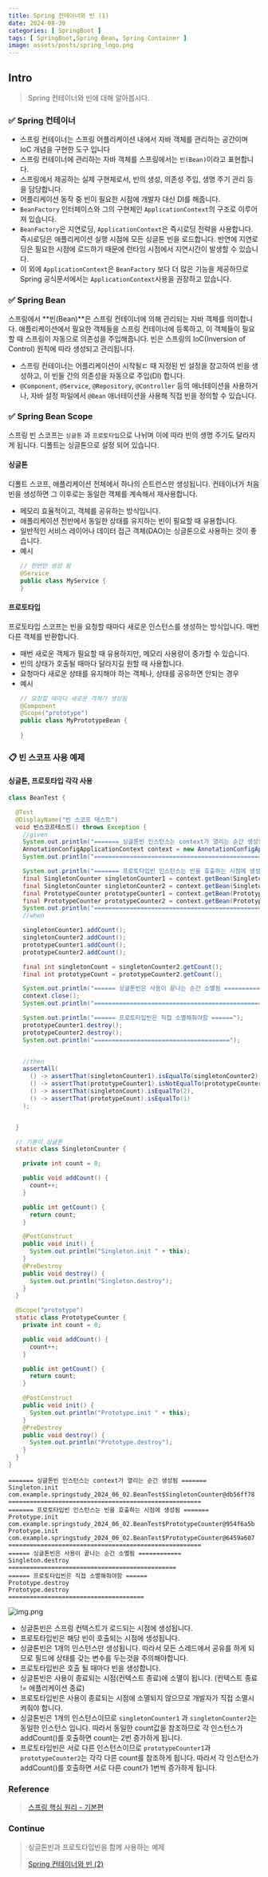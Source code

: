 ```yaml
---
title: Spring 컨테이너와 빈 (1)
date: 2024-08-30
categories: [ SpringBoot ]
tags: [ SpringBoot,Spring Bean, Spring Container ]
image: assets/posts/spring_logo.png
---
```


## Intro

> Spring 컨테이너와 빈에 대해 알아봅시다.

### ✅ Spring 컨테이너

- 스프링 컨테이너는 스프링 어플리케이션 내에서 자바 객체를 관리하는 공간이며 IoC 개념을 구현한 도구 입니다
- 스프링 컨테이너에 관리하는 자바 객체를 스프링에서는 `빈(Bean)`이라고 표현합니다.
- 스프링에서 제공하는 실제 구현체로서, 빈의 생성, 의존성 주입, 생명 주기 관리 등을 담당합니다.
- 어플리케이션 동작 중 빈이 필요한 시점에 개발자 대신 DI를 해줍니다.
- `BeanFactory` 인터페이스와 그의 구현체인 `ApplicationContext`의 구조로 이루어져 있습니다.
- `BeanFactory`은 지연로딩, `ApplicationContext`은 즉시로딩 전략을 사용합니다. 즉시로딩은 애플리케이션 실행 시점에 모든 싱글톤 빈을 로드합니다.
  반연에 지연로딩은 필요한 시점에 로드하기 때문에 런타임 시점에서 지연시간이 발생할 수 있습니다.
- 이 외에 `ApplicationContext`은 `BeanFactory` 보다 더 많은 기능을 제공하므로 Spring 공식문서에서는 `ApplicationContext`사용을 권장하고 있습니다.

### ✅ Spring Bean
스프링에서 **빈(Bean)**은 스프링 컨테이너에 의해 관리되는 자바 객체를 의미합니다.
애플리케이션에서 필요한 객체들을 스프링 컨테이너에 등록하고, 이 객체들이 필요할 때 스프링이 자동으로 의존성을 주입해줍니다.
빈은 스프링의 IoC(Inversion of Control) 원칙에 따라 생성되고 관리됩니다.

- 스프링 컨테이너는 어플리케이션이 시작될ㄷ 때 지정된 빈 설정을 참고하여 빈을 생성하고, 이 빈들 간의 의존성을 자동으로 주입(DI) 합니다.
- `@Component`, `@Service`, `@Repository`, `@Controller` 등의 애너테이션을 사용하거나, 자바 설정 파일에서 `@Bean` 애너테이션을 사용해 직접 빈을 정의할 수 있습니다.

### ✅ Spring Bean Scope
스프링 빈 스코프는 `싱글톤` 과 `프로토타입`으로 나뉘며 이에 따라 빈의 생명 주기도 달라지게 됩니다. 디폴트는 싱글톤으로 설정 되어 있습니다.

#### 싱글톤
디폴트 스코프, 애플리케이션 전체에서 하나의 슨트런스만 생성됩니다. 컨테이너가 처음 빈을 생성하면 그 이후로는 동일한 객체를 계속해서 재사용합니다.

- 메모리 효율적이고, 객체를 공유하는 방식입니다.
- 애플리케이션 전반에서 동일한 상태를 유지하는 빈이 필요할 때 유용합니다.
- 일반적인 서비스 레이어나 데이터 접근 객체(DAO)는 싱글톤으로 사용하는 것이 좋습니다.
- 예시
  ```java
  // 한번만 생성 됨
  @Service
  public class MyService {
  }
  ```

#### 프로토타입
프로토타입 스코프는 빈을 요청할 때마다 새로운 인스턴스를 생성하는 방식입니다. 매번 다른 객체를 반환합니다.

- 매번 새로운 객체가 필요할 때 유용하지만, 메모리 사용량이 증가할 수 있습니다.
- 빈의 상태가 호출될 때마다 달라지길 원할 때 사용합니다.
- 요청마다 새로운 상태를 유지해야 하는 객체나, 상태를 공유하면 안되는 경우
- 예시
  ```java
  // 요청할 때마다 새로운 객체가 생성됨
  @Component
  @Scope("prototype")
  public class MyPrototypeBean {
    
  }
  ```

### 📋 빈 스코프 사용 예제

#### 싱글톤, 프로토타입 각각 사용
```java
class BeanTest {

  @Test
  @DisplayName("빈 스코프 테스트")
  void 빈스코프테스트() throws Exception {
    //given
    System.out.println("======= 싱글톤빈 인스턴스는 context가 열리는 순간 생성됨 =======");
    AnnotationConfigApplicationContext context = new AnnotationConfigApplicationContext(SingletonCounter.class, PrototypeCounter.class);
    System.out.println("======================================================");

    System.out.println("======= 프로토타입빈 인스턴스는 빈을 호출하는 시점에 생성됨 =======");
    final SingletonCounter singletonCounter1 = context.getBean(SingletonCounter.class);
    final SingletonCounter singletonCounter2 = context.getBean(SingletonCounter.class);
    final PrototypeCounter prototypeCounter1 = context.getBean(PrototypeCounter.class);
    final PrototypeCounter prototypeCounter2 = context.getBean(PrototypeCounter.class);
    System.out.println("======================================================");
    //when

    singletonCounter1.addCount();
    singletonCounter2.addCount();
    prototypeCounter1.addCount();
    prototypeCounter2.addCount();

    final int singletonCount = singletonCounter2.getCount();
    final int prototypeCount = prototypeCounter2.getCount();

    System.out.println("====== 싱글톤빈은 사용이 끝나는 순간 소멸됨 ============");
    context.close();
    System.out.println("===============================================");

    System.out.println("====== 프로토타입빈은 직접 소멸해줘야함 ======");
    prototypeCounter1.destroy();
    prototypeCounter2.destroy();
    System.out.println("======================================");


    //then
    assertAll(
      () -> assertThat(singletonCounter1).isEqualTo(singletonCounter2),
      () -> assertThat(prototypeCounter1).isNotEqualTo(prototypeCounter2),
      () -> assertThat(singletonCount).isEqualTo(2),
      () -> assertThat(prototypeCount).isEqualTo(1)
    );


  }

  // 기본이 싱글톤
  static class SingletonCounter {

    private int count = 0;

    public void addCount() {
      count++;
    }

    public int getCount() {
      return count;
    }

    @PostConstruct
    public void init() {
      System.out.println("Singleton.init " + this);
    }
    @PreDestroy
    public void destroy() {
      System.out.println("Singleton.destroy");
    }
  }

  @Scope("prototype")
  static class PrototypeCounter {
    private int count = 0;

    public void addCount() {
      count++;
    }

    public int getCount() {
      return count;
    }

    @PostConstruct
    public void init() {
      System.out.println("Prototype.init " + this);
    }
    @PreDestroy
    public void destroy() {
      System.out.println("Prototype.destroy");
    }
  }
}
```
```text
======= 싱글톤빈 인스턴스는 context가 열리는 순간 생성됨 =======
Singleton.init com.example.springstudy_2024_06_02.BeanTest$SingletonCounter@db56ff78
======================================================
======= 프로토타입빈 인스턴스는 빈을 호출하는 시점에 생성됨 =======
Prototype.init com.example.springstudy_2024_06_02.BeanTest$PrototypeCounter@954f6a5b
Prototype.init com.example.springstudy_2024_06_02.BeanTest$PrototypeCounter@6459a607
======================================================
====== 싱글톤빈은 사용이 끝나는 순간 소멸됨 ============
Singleton.destroy
===============================================
====== 프로토타입빈은 직접 소멸해줘야함 ======
Prototype.destroy
Prototype.destroy
======================================
```
![img.png](/assets/posts/img_16.png)

- 싱글톤빈은 스프링 컨텍스트가 로드되는 시점에 생성됩니다.
- 프로토타입빈은 해당 빈이 호출되는 시점에 생성됩니다.
- 싱글톤빈은 1개의 인스턴스만 생성됩니다. 따라서 모든 스레드에서 공유를 하게 되므로 필드에 상태를 갖는 변수를 두는것을 주의해야합니다.
- 프로토타입빈은 호출 될 때마다 빈을 생성합니다.
- 싱글톤빈은 사용이 종료되는 시점(컨텍스트 종료)에 소멸이 됩니다. (컨텍스트 종료 != 애플리케이션 종료)
- 프로토타입빈은 사용이 종료되는 시점에 소멸되지 않으므로 개발자가 직접 소멸시켜줘야 합니다.
- 싱글톤빈은 1개의 인스턴스이므로 `singletonCounter1` 과 `singletonCounter2`는 동일한 인스턴스 입니다.
  따라서 동일한 count값을 참조하므로 각 인스턴스가 addCount()를 호출하면 count는 2번 증가하게 됩니다.
- 프로토타입빈은 서로 다른 인스턴스이므로 `prototypeCounter1`과 `prototypeCounter2`는 각각 다른 count를 참조하게 됩니다.
  따라서 각 인스턴스가 addCount()를 호출하면 서로 다른 count가 1번씩 증가하게 됩니다.

### Reference
> [스프링 핵심 원리 - 기본편](https://www.inflearn.com/course/%EC%8A%A4%ED%94%84%EB%A7%81-%ED%95%B5%EC%8B%AC-%EC%9B%90%EB%A6%AC-%EA%B8%B0%EB%B3%B8%ED%8E%B8/dashboard)

### Continue
> 싱글톤빈과 프로토타입빈을 함께 사용하는 예제
>
> [Spring 컨테이너와 빈 (2)](/posts/Spring_Bean(2))



